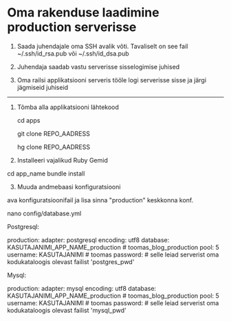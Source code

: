 Oma rakenduse laadimine production serverisse
=============

1. Saada juhendajale oma SSH avalik võti. Tavaliselt on see fail ~/.ssh/id_rsa.pub või ~/.ssh/id_dsa.pub

2. Juhendaja saadab vastu serverisse sisselogimise juhised

3. Oma railsi applikatsiooni serveris tööle logi serverisse sisse ja järgi jägmiseid juhiseid

---

1. Tõmba alla applikatsiooni lähtekood 

    cd apps

    git clone REPO_AADRESS

    hg clone REPO_AADRESS



2. Installeeri vajalikud Ruby Gemid

cd app_name 
bundle install

3. Muuda andmebaasi konfiguratsiooni

ava konfiguratsioonifail ja lisa sinna "production" keskkonna konf.

nano config/database.yml

Postgresql:

production:
  adapter: postgresql
  encoding: utf8
  database: KASUTAJANIMI_APP_NAME_production # toomas_blog_production
  pool: 5
  username: KASUTAJANIMI # toomas
  password: # selle leiad serverist oma kodukataloogis olevast failist 'postgres_pwd'

Mysql:

production:
  adapter: mysql
  encoding: utf8
  database: KASUTAJANIMI_APP_NAME_production # toomas_blog_production
  pool: 5
  username: KASUTAJANIMI # toomas
  password: # selle leiad serverist oma kodukataloogis olevast failist 'mysql_pwd'
